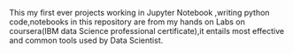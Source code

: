This my first ever projects working in Jupyter Notebook ,writing python code,notebooks in this repository are from my hands on Labs on coursera(IBM data Science professional certificate),it entails most effective and common tools used by Data Scientist.
